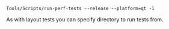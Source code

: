 ```
Tools/Scripts/run-perf-tests --release --platform=qt -1
```
As with layout tests you can specify directory to run tests from.